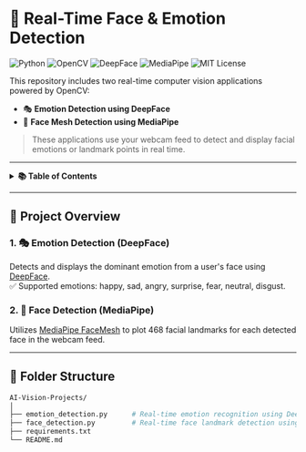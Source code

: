 # 🤖 Real-Time Face & Emotion Detection

![Python](https://img.shields.io/badge/Python-3.8%2B-blue)
![OpenCV](https://img.shields.io/badge/OpenCV-enabled-green)
![DeepFace](https://img.shields.io/badge/DeepFace-active-purple)
![MediaPipe](https://img.shields.io/badge/MediaPipe-face--mesh-orange)
![MIT License](https://img.shields.io/badge/license-MIT-yellow.svg)

This repository includes two real-time computer vision applications powered by OpenCV:

- 🎭 **Emotion Detection using DeepFace**
- 👤 **Face Mesh Detection using MediaPipe**

> These applications use your webcam feed to detect and display facial emotions or landmark points in real time.

---

<details>
<summary><strong>📚 Table of Contents</strong></summary>

- [🧠 Project Overview](#-project-overview)
- [📂 Folder Structure](#-folder-structure)
- [⚙️ Installation](#️-installation)
- [🚀 Running the Applications](#-running-the-applications)
- [📸 Sample Output](#-sample-output)
- [❓ Troubleshooting](#-troubleshooting)
- [🤝 Contributing](#-contributing)
- [📝 License](#-license)
</details>

---

## 🧠 Project Overview

### 1. 🎭 Emotion Detection (DeepFace)

Detects and displays the dominant emotion from a user's face using [DeepFace](https://github.com/serengil/deepface).  
✅ Supported emotions: happy, sad, angry, surprise, fear, neutral, disgust.

### 2. 👤 Face Detection (MediaPipe)

Utilizes [MediaPipe FaceMesh](https://google.github.io/mediapipe/solutions/face_mesh.html) to plot 468 facial landmarks for each detected face in the webcam feed.

---

## 📂 Folder Structure

```bash
AI-Vision-Projects/
│
├── emotion_detection.py      # Real-time emotion recognition using DeepFace
├── face_detection.py         # Real-time face landmark detection using MediaPipe
├── requirements.txt
└── README.md
